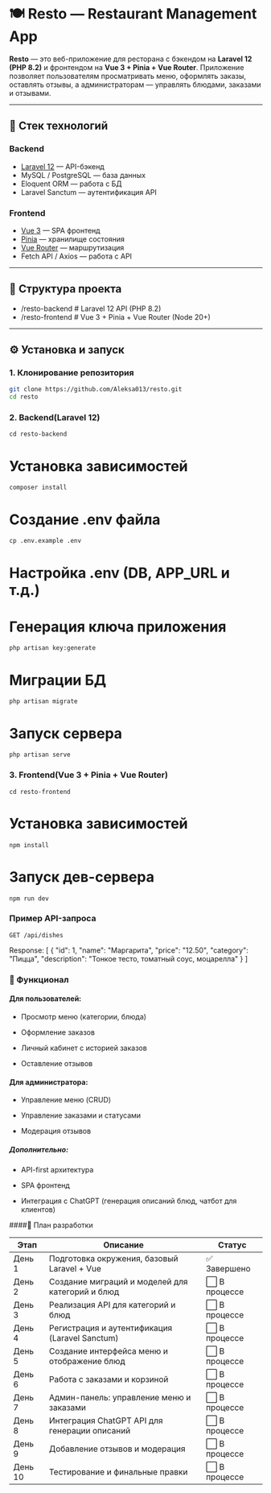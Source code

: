 # 🍽 Resto — Restaurant Management App

**Resto** — это веб-приложение для ресторана с бэкендом на **Laravel 12 (PHP 8.2)** и фронтендом на **Vue 3 + Pinia + Vue Router**.
Приложение позволяет пользователям просматривать меню, оформлять заказы, оставлять отзывы, а администраторам — управлять блюдами, заказами и отзывами.

---

## 🚀 Стек технологий

### Backend

- [Laravel 12](https://laravel.com/) — API-бэкенд
- MySQL / PostgreSQL — база данных
- Eloquent ORM — работа с БД
- Laravel Sanctum — аутентификация API

### Frontend

- [Vue 3](https://vuejs.org/) — SPA фронтенд
- [Pinia](https://pinia.vuejs.org/) — хранилище состояния
- [Vue Router](https://router.vuejs.org/) — маршрутизация
- Fetch API / Axios — работа с API

---

## 📂 Структура проекта

- /resto-backend # Laravel 12 API (PHP 8.2)
- /resto-frontend # Vue 3 + Pinia + Vue Router (Node 20+)

---

## ⚙️ Установка и запуск

### 1. Клонирование репозитория

```bash
git clone https://github.com/Aleksa013/resto.git
cd resto

```

### 2. Backend(Laravel 12)

```
cd resto-backend
```

# Установка зависимостей

```
composer install
```

# Создание .env файла

```
cp .env.example .env
```

# Настройка .env (DB, APP_URL и т.д.)

# Генерация ключа приложения

```
php artisan key:generate
```

# Миграции БД

```
php artisan migrate
```

# Запуск сервера

```
php artisan serve
```

### 3. Frontend(Vue 3 + Pinia + Vue Router)

```
cd resto-frontend
```

# Установка зависимостей

```
npm install
```

# Запуск дев-сервера

```
npm run dev
```

### Пример API-запроса

```
GET /api/dishes
```

Response:
[
{
"id": 1,
"name": "Маргарита",
"price": "12.50",
"category": "Пицца",
"description": "Тонкое тесто, томатный соус, моцарелла"
}
]

### 📌 Функционал

#### Для пользователей:

- Просмотр меню (категории, блюда)

- Оформление заказов

- Личный кабинет с историей заказов

- Оставление отзывов

#### Для администратора:

- Управление меню (CRUD)

- Управление заказами и статусами

- Модерация отзывов

##### Дополнительно:

- API-first архитектура

- SPA фронтенд

- Интеграция с ChatGPT (генерация описаний блюд, чатбот для клиентов)

####📅 План разработки

| Этап    | Описание                                         | Статус        |
| ------- | ------------------------------------------------ | ------------- |
| День 1  | Подготовка окружения, базовый Laravel + Vue      | ✅ Завершено  |
| День 2  | Создание миграций и моделей для категорий и блюд | ⬜ В процессе |
| День 3  | Реализация API для категорий и блюд              | ⬜ В процессе |
| День 4  | Регистрация и аутентификация (Laravel Sanctum)   | ⬜ В процессе |
| День 5  | Создание интерфейса меню и отображение блюд      | ⬜ В процессе |
| День 6  | Работа с заказами и корзиной                     | ⬜ В процессе |
| День 7  | Админ-панель: управление меню и заказами         | ⬜ В процессе |
| День 8  | Интеграция ChatGPT API для генерации описаний    | ⬜ В процессе |
| День 9  | Добавление отзывов и модерация                   | ⬜ В процессе |
| День 10 | Тестирование и финальные правки                  | ⬜ В процессе |
